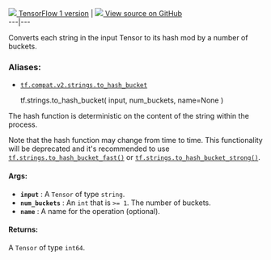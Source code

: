 [ ![](https://tensorflow.google.cn/images/tf_logo_32px.png) TensorFlow 1
version](/versions/r1.15/api_docs/python/tf/strings/to_hash_bucket) |  [
![](https://tensorflow.google.cn/images/GitHub-Mark-32px.png) View source on
GitHub
](https://github.com/tensorflow/tensorflow/blob/r2.0/tensorflow/python/ops/string_ops.py#L459-L481)  
---|---  
  
Converts each string in the input Tensor to its hash mod by a number of
buckets.

### Aliases:

  * [`tf.compat.v2.strings.to_hash_bucket`](/api_docs/python/tf/strings/to_hash_bucket)

    
    
    tf.strings.to_hash_bucket(
        input,
        num_buckets,
        name=None
    )
    

The hash function is deterministic on the content of the string within the
process.

Note that the hash function may change from time to time. This functionality
will be deprecated and it's recommended to use
[`tf.strings.to_hash_bucket_fast()`](https://tensorflow.google.cn/api_docs/python/tf/strings/to_hash_bucket_fast)
or
[`tf.strings.to_hash_bucket_strong()`](https://tensorflow.google.cn/api_docs/python/tf/strings/to_hash_bucket_strong).

#### Args:

  * **`input`** : A `Tensor` of type `string`.
  * **`num_buckets`** : An `int` that is `>= 1`. The number of buckets.
  * **`name`** : A name for the operation (optional).

#### Returns:

A `Tensor` of type `int64`.

